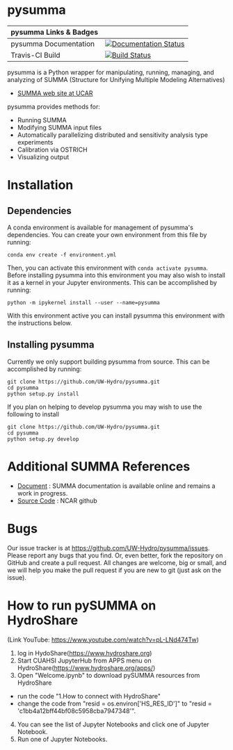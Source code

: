 # pysumma

| pysumma Links & Badges              |                                                                             |
|------------------------|----------------------------------------------------------------------------------------------------------------------------------------------------------------------------------------------------------|
| pysumma Documentation      | [![Documentation Status](http://readthedocs.org/projects/pysumma/badge/?version=develop)](http://pysumma.readthedocs.io/en/develop/?badge=develop) |
| Travis-CI Build           | [![Build Status](https://travis-ci.org/UW-Hydro/MetSim.png)](https://travis-ci.org/UW-Hydro/MetSim) |

pysumma is a Python wrapper for manipulating, running, managing, and analyzing
of SUMMA (Structure for Unifying Multiple Modeling Alternatives)
* [SUMMA web site at UCAR ](https://www.rap.ucar.edu/projects/summa)

pysumma provides methods for:
 - Running SUMMA
 - Modifying SUMMA input files
 - Automatically parallelizing distributed and sensitivity analysis type experiments
 - Calibration via OSTRICH
 - Visualizing output

# Installation

## Dependencies
A conda environment is available for management of pysumma's dependencies.
You can create your own environment from this file by running:
```
conda env create -f environment.yml
```

Then, you can activate this environment with `conda activate pysumma`.
Before installing pysumma into this environment you may also wish to install it as a kernel in your Jupyter environments.
This can be accomplished by running:

```
python -m ipykernel install --user --name=pysumma
```

With this environment active you can install pysumma this environment with the instructions below.

## Installing pysumma
Currently we only support building pysumma from source. This can be accomplished by
running:
```
git clone https://github.com/UW-Hydro/pysumma.git
cd pysumma
python setup.py install
```

If you plan on helping to develop pysumma you may wish to use the following to install
```
git clone https://github.com/UW-Hydro/pysumma.git
cd pysumma
python setup.py develop
```

# Additional SUMMA References
 - [Document](http://summa.readthedocs.io/en/latest/) : SUMMA documentation is available online and remains a work in progress.
 - [Source Code](https://github.com/NCAR/summa) : NCAR github

# Bugs
  Our issue tracker is at https://github.com/UW-Hydro/pysumma/issues.
  Please report any bugs that you find.  Or, even better, fork the repository on
  GitHub and create a pull request.  All changes are welcome, big or small, and we
  will help you make the pull request if you are new to git
  (just ask on the issue).

# How to run pySUMMA on HydroShare
 (Link YouTube: https://www.youtube.com/watch?v=pL-LNd474Tw)
 1) log in HydoShare(https://www.hydroshare.org)
 2) Start CUAHSI JupyterHub from APPS menu on HydroShare(https://www.hydroshare.org/apps/)
 3) Open "Welcome.ipynb" to download pySUMMA resources from HydroShare
  - run the code "1.How to connect with HydroShare"
  - change the code from "resid = os.environ['HS_RES_ID']" to "resid = 'c1bb4a12bff44bf08c5958cba7947348'".
 4) You can see the list of Jupyter Notebooks and click one of Jupyter Notebook.
 5) Run one of Jupyter Notebooks.
